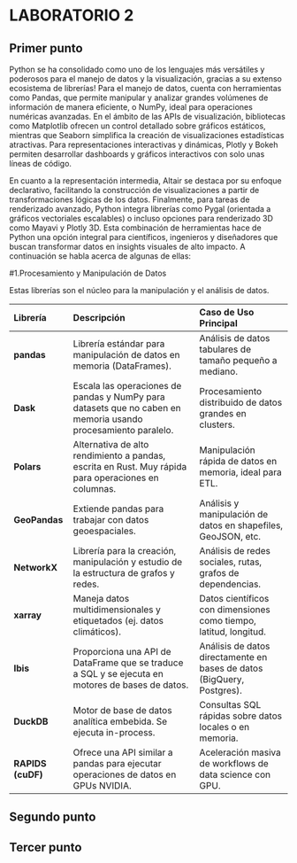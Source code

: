 # LABORATORIO 2

## Primer punto

Python se ha consolidado como uno de los lenguajes más versátiles y poderosos para el manejo de datos y la visualización, gracias a su extenso ecosistema de librerías! Para el manejo de datos, cuenta con herramientas como Pandas, que permite manipular y analizar grandes volúmenes de información de manera eficiente, o NumPy, ideal para operaciones numéricas avanzadas. En el ámbito de las APIs de visualización, bibliotecas como Matplotlib ofrecen un control detallado sobre gráficos estáticos, mientras que Seaborn simplifica la creación de visualizaciones estadísticas atractivas. Para representaciones interactivas y dinámicas, Plotly y Bokeh permiten desarrollar dashboards y gráficos interactivos con solo unas líneas de código.

En cuanto a la representación intermedia, Altair se destaca por su enfoque declarativo, facilitando la construcción de visualizaciones a partir de transformaciones lógicas de los datos. Finalmente, para tareas de renderizado avanzado, Python integra librerías como Pygal (orientada a gráficos vectoriales escalables) o incluso opciones para renderizado 3D como Mayavi y Plotly 3D. Esta combinación de herramientas hace de Python una opción integral para científicos, ingenieros y diseñadores que buscan transformar datos en insights visuales de alto impacto. A continuación se habla acerca de algunas de ellas:

#1.Procesamiento y Manipulación de Datos

Estas librerías son el núcleo para la manipulación y el análisis de datos.

| Librería | Descripción | Caso de Uso Principal |
| :--- | :--- | :--- |
| **pandas** | Librería estándar para manipulación de datos en memoria (DataFrames). | Análisis de datos tabulares de tamaño pequeño a mediano. |
| **Dask** | Escala las operaciones de pandas y NumPy para datasets que no caben en memoria usando procesamiento paralelo. | Procesamiento distribuido de datos grandes en clusters. |
| **Polars** | Alternativa de alto rendimiento a pandas, escrita en Rust. Muy rápida para operaciones en columnas. | Manipulación rápida de datos en memoria, ideal para ETL. |
| **GeoPandas** | Extiende pandas para trabajar con datos geoespaciales. | Análisis y manipulación de datos en shapefiles, GeoJSON, etc. |
| **NetworkX** | Librería para la creación, manipulación y estudio de la estructura de grafos y redes. | Análisis de redes sociales, rutas, grafos de dependencias. |
| **xarray** | Maneja datos multidimensionales y etiquetados (ej. datos climáticos). | Datos científicos con dimensiones como tiempo, latitud, longitud. |
| **Ibis** | Proporciona una API de DataFrame que se traduce a SQL y se ejecuta en motores de bases de datos. | Análisis de datos directamente en bases de datos (BigQuery, Postgres). |
| **DuckDB** | Motor de base de datos analítica embebida. Se ejecuta in-process. | Consultas SQL rápidas sobre datos locales o en memoria. |
| **RAPIDS (cuDF)** | Ofrece una API similar a pandas para ejecutar operaciones de datos en GPUs NVIDIA. | Aceleración masiva de workflows de data science con GPU. |

## Segundo punto

## Tercer punto


